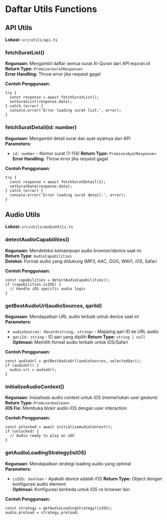 # Daftar Utils Functions

## API Utils
**Lokasi:** `src/utils/api.ts`

### fetchSuratList()
**Kegunaan:** Mengambil daftar semua surat Al-Quran dari API equran.id  
**Return Type:** `Promise<SuratResponse>`  
**Error Handling:** Throw error jika request gagal

**Contoh Penggunaan:**
```tsx
try {
  const response = await fetchSuratList();
  setSuratList(response.data);
} catch (error) {
  console.error('Error loading surat list:', error);
}
```

### fetchSuratDetail(id: number)
**Kegunaan:** Mengambil detail surat dan ayat-ayatnya dari API  
**Parameters:**
- `id: number` - Nomor surat (1-114)
**Return Type:** `Promise<AyatResponse>`  
**Error Handling:** Throw error jika request gagal

**Contoh Penggunaan:**
```tsx
try {
  const response = await fetchSuratDetail(1);
  setSuratData(response.data);
} catch (error) {
  console.error('Error loading surat detail:', error);
}
```

## Audio Utils
**Lokasi:** `src/utils/audioUtils.ts`

### detectAudioCapabilities()
**Kegunaan:** Mendeteksi kemampuan audio browser/device saat ini  
**Return Type:** `AudioCapabilities`  
**Deteksi:** Format audio yang didukung (MP3, AAC, OGG, WAV), iOS, Safari

**Contoh Penggunaan:**
```tsx
const capabilities = detectAudioCapabilities();
if (capabilities.isIOS) {
  // Handle iOS specific audio logic
}
```

### getBestAudioUrl(audioSources, qariId)
**Kegunaan:** Mendapatkan URL audio terbaik untuk device saat ini  
**Parameters:**
- `audioSources: Record<string, string>` - Mapping qari ID ke URL audio
- `qariId: string` - ID qari yang dipilih
**Return Type:** `string | null`  
**Optimasi:** Memilih format audio terbaik untuk iOS/Safari

**Contoh Penggunaan:**
```tsx
const audioUrl = getBestAudioUrl(audioSources, selectedQari);
if (audioUrl) {
  audio.src = audioUrl;
}
```

### initializeAudioContext()
**Kegunaan:** Inisialisasi audio context untuk iOS (memerlukan user gesture)  
**Return Type:** `Promise<boolean>`  
**iOS Fix:** Membuka blokir audio iOS dengan user interaction

**Contoh Penggunaan:**
```tsx
const unlocked = await initializeAudioContext();
if (unlocked) {
  // Audio ready to play on iOS
}
```

### getAudioLoadingStrategy(isIOS)
**Kegunaan:** Mendapatkan strategi loading audio yang optimal  
**Parameters:**
- `isIOS: boolean` - Apakah device adalah iOS
**Return Type:** Object dengan konfigurasi audio element  
**Optimasi:** Konfigurasi berbeda untuk iOS vs browser lain

**Contoh Penggunaan:**
```tsx
const strategy = getAudioLoadingStrategy(isIOS);
audio.preload = strategy.preload;
```